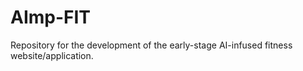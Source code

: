 # AImp-FIT
Repository for the development of the early-stage AI-infused fitness website/application. 
